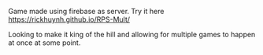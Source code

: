 Game made using firebase as server.
Try it here https://rickhuynh.github.io/RPS-Mult/

Looking to make it king of the hill and allowing for multiple games to happen at once at some point.
